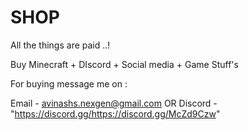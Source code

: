 # SHOP
All the things are paid ..!

Buy Minecraft + DIscord + Social media + Game Stuff's 

For buying message me on : 

Email -    avinashs.nexgen@gmail.com
                       OR
Discord -  "https://discord.gg/https://discord.gg/McZd9Czw"
